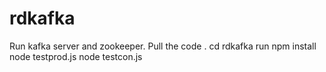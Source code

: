 # rdkafka
Run kafka server and zookeeper.
Pull the code .
cd rdkafka
run npm install
node testprod.js
node testcon.js
